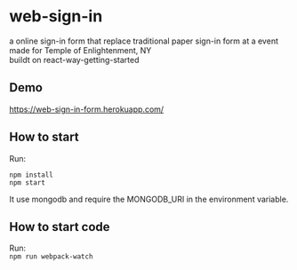
# web-sign-in
a online sign-in form that replace traditional paper sign-in form at a event  
made for Temple of Enlightenment, NY  
buildt on react-way-getting-started

## Demo

https://web-sign-in-form.herokuapp.com/

## How to start

Run:  
```
npm install
npm start
```

It use mongodb and require the MONGODB_URI in the environment variable.

## How to start code

Run:  
`npm run webpack-watch`
